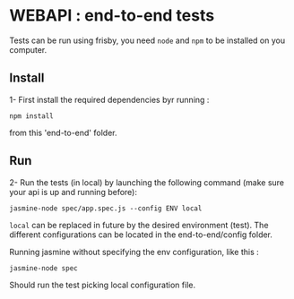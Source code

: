 WEBAPI : end-to-end tests
================================

Tests can be run using frisby, you need ``node`` and ``npm`` to be installed on you computer.

## Install ##

1- First install the required dependencies byr running :
```
npm install
```
from this 'end-to-end' folder.

## Run ##

2- Run the tests (in local) by launching the following command (make sure your api is up and running before):

```
jasmine-node spec/app.spec.js --config ENV local
```

```local```  can be replaced in future by the desired environment (test). 
The different configurations can be located in the end-to-end/config folder.

Running jasmine without specifying the env configuration, like this :

```
jasmine-node spec
```
Should run the test picking local configuration file.
